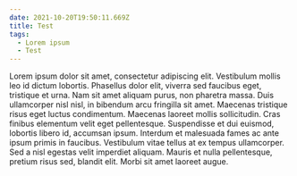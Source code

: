 ```yaml
---
date: 2021-10-20T19:50:11.669Z
title: Test
tags:
  - Lorem ipsum
  - Test
---
```

Lorem ipsum dolor sit amet, consectetur adipiscing elit. Vestibulum mollis leo id dictum lobortis. Phasellus dolor elit, viverra sed faucibus eget, tristique et urna. Nam sit amet aliquam purus, non pharetra massa. Duis ullamcorper nisl nisl, in bibendum arcu fringilla sit amet. Maecenas tristique risus eget luctus condimentum. Maecenas laoreet mollis sollicitudin. Cras finibus elementum velit eget pellentesque. Suspendisse et dui euismod, lobortis libero id, accumsan ipsum. Interdum et malesuada fames ac ante ipsum primis in faucibus. Vestibulum vitae tellus at ex tempus ullamcorper. Sed a nisl egestas velit imperdiet aliquam. Mauris et nulla pellentesque, pretium risus sed, blandit elit. Morbi sit amet laoreet augue.
